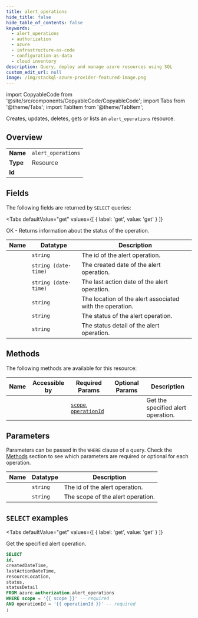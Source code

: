 ```yaml
--- 
title: alert_operations
hide_title: false
hide_table_of_contents: false
keywords:
  - alert_operations
  - authorization
  - azure
  - infrastructure-as-code
  - configuration-as-data
  - cloud inventory
description: Query, deploy and manage azure resources using SQL
custom_edit_url: null
image: /img/stackql-azure-provider-featured-image.png
---
```


import CopyableCode from '@site/src/components/CopyableCode/CopyableCode';
import Tabs from '@theme/Tabs';
import TabItem from '@theme/TabItem';

Creates, updates, deletes, gets or lists an <code>alert_operations</code> resource.

## Overview
<table><tbody>
<tr><td><b>Name</b></td><td><code>alert_operations</code></td></tr>
<tr><td><b>Type</b></td><td>Resource</td></tr>
<tr><td><b>Id</b></td><td><CopyableCode code="azure.authorization.alert_operations" /></td></tr>
</tbody></table>

## Fields

The following fields are returned by `SELECT` queries:

<Tabs
    defaultValue="get"
    values={[
        { label: 'get', value: 'get' }
    ]}
>
<TabItem value="get">

OK - Returns information about the status of the operation.

<table>
<thead>
    <tr>
    <th>Name</th>
    <th>Datatype</th>
    <th>Description</th>
    </tr>
</thead>
<tbody>
<tr>
    <td><CopyableCode code="id" /></td>
    <td><code>string</code></td>
    <td>The id of the alert operation.</td>
</tr>
<tr>
    <td><CopyableCode code="createdDateTime" /></td>
    <td><code>string (date-time)</code></td>
    <td>The created date of the alert operation.</td>
</tr>
<tr>
    <td><CopyableCode code="lastActionDateTime" /></td>
    <td><code>string (date-time)</code></td>
    <td>The last action date of the alert operation.</td>
</tr>
<tr>
    <td><CopyableCode code="resourceLocation" /></td>
    <td><code>string</code></td>
    <td>The location of the alert associated with the operation.</td>
</tr>
<tr>
    <td><CopyableCode code="status" /></td>
    <td><code>string</code></td>
    <td>The status of the alert operation.</td>
</tr>
<tr>
    <td><CopyableCode code="statusDetail" /></td>
    <td><code>string</code></td>
    <td>The status detail of the alert operation.</td>
</tr>
</tbody>
</table>
</TabItem>
</Tabs>

## Methods

The following methods are available for this resource:

<table>
<thead>
    <tr>
    <th>Name</th>
    <th>Accessible by</th>
    <th>Required Params</th>
    <th>Optional Params</th>
    <th>Description</th>
    </tr>
</thead>
<tbody>
<tr>
    <td><a href="#get"><CopyableCode code="get" /></a></td>
    <td><CopyableCode code="select" /></td>
    <td><a href="#parameter-scope"><code>scope</code></a>, <a href="#parameter-operationId"><code>operationId</code></a></td>
    <td></td>
    <td>Get the specified alert operation.</td>
</tr>
</tbody>
</table>

## Parameters

Parameters can be passed in the `WHERE` clause of a query. Check the [Methods](#methods) section to see which parameters are required or optional for each operation.

<table>
<thead>
    <tr>
    <th>Name</th>
    <th>Datatype</th>
    <th>Description</th>
    </tr>
</thead>
<tbody>
<tr id="parameter-operationId">
    <td><CopyableCode code="operationId" /></td>
    <td><code>string</code></td>
    <td>The id of the alert operation.</td>
</tr>
<tr id="parameter-scope">
    <td><CopyableCode code="scope" /></td>
    <td><code>string</code></td>
    <td>The scope of the alert operation.</td>
</tr>
</tbody>
</table>

## `SELECT` examples

<Tabs
    defaultValue="get"
    values={[
        { label: 'get', value: 'get' }
    ]}
>
<TabItem value="get">

Get the specified alert operation.

```sql
SELECT
id,
createdDateTime,
lastActionDateTime,
resourceLocation,
status,
statusDetail
FROM azure.authorization.alert_operations
WHERE scope = '{{ scope }}' -- required
AND operationId = '{{ operationId }}' -- required
;
```
</TabItem>
</Tabs>
